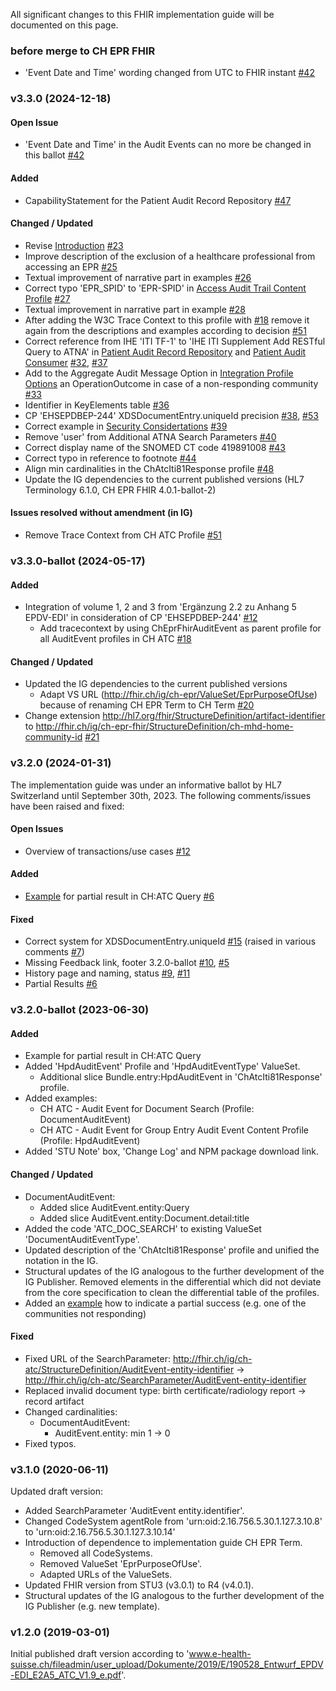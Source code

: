 
All significant changes to this FHIR implementation guide will be documented on this page.   

### before merge to CH EPR FHIR
* 'Event Date and Time' wording changed from UTC to FHIR instant [#42](https://github.com/ehealthsuisse/ch-atc/issues/42)


### v3.3.0 (2024-12-18)

#### Open Issue
* 'Event Date and Time' in the Audit Events can no more be changed in this ballot [#42](https://github.com/ehealthsuisse/ch-atc/issues/42)

#### Added
* CapabilityStatement for the Patient Audit Record Repository [#47](https://github.com/ehealthsuisse/ch-atc/issues/47) 

#### Changed / Updated
* Revise [Introduction](https://fhir.ch/ig/ch-atc/index.html#introduction) [#23](https://github.com/ehealthsuisse/ch-atc/issues/23)
* Improve description of the exclusion of a healthcare professional from accessing an EPR [#25](https://github.com/ehealthsuisse/ch-atc/issues/25)
* Textual improvement of narrative part in examples [#26](https://github.com/ehealthsuisse/ch-atc/issues/26)
* Correct typo 'EPR_SPID' to 'EPR-SPID' in [Access Audit Trail Content Profile](https://fhir.ch/ig/ch-atc/volume-3.html#access-audit-trail-content-profile) [#27](https://github.com/ehealthsuisse/ch-atc/issues/27)
* Textual improvement in narrative part in example [#28](https://github.com/ehealthsuisse/ch-atc/issues/28)
* After adding the W3C Trace Context to this profile with [#18](https://github.com/ehealthsuisse/ch-atc/issues/18) remove it again from the descriptions and examples according to decision [#51](https://github.com/ehealthsuisse/ch-atc/issues/51)
* Correct reference from IHE 'ITI TF-1' to 'IHE ITI Supplement Add RESTful Query to ATNA' in [Patient Audit Record Repository](https://fhir.ch/ig/ch-atc/volume-1.html#patient-audit-record-repository) and [Patient Audit Consumer](https://fhir.ch/ig/ch-atc/volume-1.html#patient-audit-consumer) [#32](https://github.com/ehealthsuisse/ch-atc/issues/32), [#37](https://github.com/ehealthsuisse/ch-atc/issues/37)
* Add to the Aggregate Audit Message Option in [Integration Profile Options](https://fhir.ch/ig/ch-atc/volume-1.html#integration-profile-options) an OperationOutcome in case of a non-responding community [#33](https://github.com/ehealthsuisse/ch-atc/issues/33)
* Identifier in KeyElements table [#36](https://github.com/ehealthsuisse/ch-atc/issues/36) 
* CP 'EHSEPDBEP-244' XDSDocumentEntry.uniqueId precision [#38](https://github.com/ehealthsuisse/ch-atc/issues/38), [#53](https://github.com/ehealthsuisse/ch-atc/issues/53) 
* Correct example in [Security Considertations](https://fhir.ch/ig/ch-atc/volume-2.html#security-considerations) [#39](https://github.com/ehealthsuisse/ch-atc/issues/39)
* Remove 'user' from Additional ATNA Search Parameters [#40](https://github.com/ehealthsuisse/ch-atc/issues/40)
* Correct display name of the SNOMED CT code 419891008 [#43](https://github.com/ehealthsuisse/ch-atc/issues/43)
* Correct typo in reference to footnote [#44](https://github.com/ehealthsuisse/ch-atc/issues/44)
* Align min cardinalities in the ChAtcIti81Response profile [#48](https://github.com/ehealthsuisse/ch-atc/issues/48)
* Update the IG dependencies to the current published versions (HL7 Terminology 6.1.0, CH EPR FHIR 4.0.1-ballot-2)

#### Issues resolved without amendment (in IG)
* Remove Trace Context from CH ATC Profile [#51](https://github.com/ehealthsuisse/ch-atc/issues/51)

### v3.3.0-ballot (2024-05-17)

#### Added
* Integration of volume 1, 2 and 3 from 'Ergänzung 2.2 zu Anhang 5 EPDV-EDI' in consideration of CP 'EHSEPDBEP-244' [#12](https://github.com/ehealthsuisse/ch-atc/issues/12)
   * Add tracecontext by using ChEprFhirAuditEvent as parent profile for all AuditEvent profiles in CH ATC [#18](https://github.com/ehealthsuisse/ch-atc/issues/18)

#### Changed / Updated
* Updated the IG dependencies to the current published versions
   * Adapt VS URL (http://fhir.ch/ig/ch-epr/ValueSet/EprPurposeOfUse) because of renaming CH EPR Term to CH Term [#20](https://github.com/ehealthsuisse/ch-atc/issues/20)
* Change extension http://hl7.org/fhir/StructureDefinition/artifact-identifier to http://fhir.ch/ig/ch-epr-fhir/StructureDefinition/ch-mhd-home-community-id [#21](https://github.com/ehealthsuisse/ch-atc/issues/21)


### v3.2.0 (2024-01-31)
The implementation guide was under an informative ballot by HL7 Switzerland until September 30th, 2023. The following comments/issues have been raised and fixed:

#### Open Issues
* Overview of transactions/use cases [#12](https://github.com/ehealthsuisse/ch-atc/issues/12) 

#### Added
* [Example](Bundle-ch-atc-iti-81-response-sample.xml.html) for partial result in CH:ATC Query [#6](https://github.com/ehealthsuisse/ch-atc/issues/6)

#### Fixed
* Correct system for XDSDocumentEntry.uniqueId [#15](https://github.com/ehealthsuisse/ch-atc/issues/15) (raised in various comments [#7](https://github.com/ehealthsuisse/ch-atc/issues/7))
* Missing Feedback link, footer 3.2.0-ballot [#10](https://github.com/ehealthsuisse/ch-atc/issues/10), [#5](https://github.com/ehealthsuisse/ch-atc/issues/5)
* History page and naming, status [#9](https://github.com/ehealthsuisse/ch-atc/issues/9), [#11](https://github.com/ehealthsuisse/ch-atc/issues/11)  
* Partial Results [#6](https://github.com/ehealthsuisse/ch-atc/issues/6) 

### v3.2.0-ballot (2023-06-30)

#### Added
* Example for partial result in CH:ATC Query
* Added 'HpdAuditEvent' Profile and 'HpdAuditEventType' ValueSet.
   * Additional slice Bundle.entry:HpdAuditEvent in 'ChAtcIti81Response' profile.
* Added examples:
   * CH ATC - Audit Event for Document Search (Profile: DocumentAuditEvent)
   * CH ATC - Audit Event for Group Entry Audit Event Content Profile (Profile: HpdAuditEvent)
* Added 'STU Note' box, 'Change Log' and NPM package download link.

#### Changed / Updated
* DocumentAuditEvent:
   * Added slice AuditEvent.entity:Query
   * Added slice AuditEvent.entity:Document.detail:title
* Added the code 'ATC_DOC_SEARCH' to existing ValueSet 'DocumentAuditEventType'.
* Updated description of the 'ChAtcIti81Response' profile and unified the notation in the IG.
* Structural updates of the IG analogous to the further development of the IG Publisher. Removed elements in the differential which did not deviate from the core specification to clean the differential table of the profiles.
* Added an [example](Bundle-ch-atc-iti-81-response-sample.xml.html) how to indicate a partial success (e.g. one of the communities not responding)

#### Fixed
* Fixed URL of the SearchParameter: http://fhir.ch/ig/ch-atc/StructureDefinition/AuditEvent-entity-identifier -> http://fhir.ch/ig/ch-atc/SearchParameter/AuditEvent-entity-identifier
* Replaced invalid document type: birth certificate/radiology report -> record artifact
* Changed cardinalities:
   * DocumentAuditEvent: 
      * AuditEvent.entity: min 1 -> 0
* Fixed typos. 

### v3.1.0 (2020-06-11)
Updated draft version:
* Added SearchParameter 'AuditEvent entity.identifier'.
* Changed CodeSystem agentRole from 'urn:oid:2.16.756.5.30.1.127.3.10.8' to 'urn:oid:2.16.756.5.30.1.127.3.10.14'
* Introduction of dependence to implementation guide CH EPR Term.
   * Removed all CodeSystems.
   * Removed ValueSet 'EprPurposeOfUse'.
   * Adapted URLs of the ValueSets.
* Updated FHIR version from STU3 (v3.0.1) to R4 (v4.0.1).
* Structural updates of the IG analogous to the further development of the IG Publisher (e.g. new template).

### v1.2.0 (2019-03-01)
Initial published draft version according to 'www.e-health-suisse.ch/fileadmin/user_upload/Dokumente/2019/E/190528_Entwurf_EPDV-EDI_E2A5_ATC_V1.9_e.pdf'.